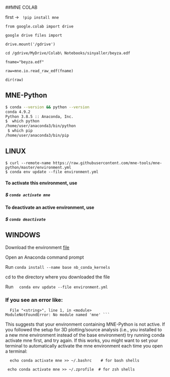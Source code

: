 ##MNE COLAB

first ->  ``` !pip install mne```

 ``` from google.colab import drive  ```
 
```google drive files import```
 
 
```drive.mount('/gdrive')```

```cd /gdrive/MyDrive/Colab\ Notebooks/sinyaller/beyza.edf```


```fname="beyza.edf"```


```raw=mne.io.read_raw_edf(fname)```


```dir(raw)```




## MNE-Python

```sh
$ conda --version && python --version
conda 4.9.2
Python 3.8.5 :: Anaconda, Inc.
$  which python
/home/user/anaconda3/bin/python
 $ which pip
/home/user/anaconda3/bin/pip
```

## LINUX 
```
$ curl --remote-name https://raw.githubusercontent.com/mne-tools/mne-python/master/environment.yml
$ conda env update --file environment.yml
```

#### To activate this environment, use

#####  $  ```conda activate mne```

#### To deactivate an active environment, use

#####   $ ```conda deactivate```


## WINDOWS
Download the environment [file](https://raw.githubusercontent.com/mne-tools/mne-python/master/environment.yml)

Open an Anaconda command prompt

Run ```conda install --name base nb_conda_kernels```

cd to the directory where you downloaded the file

Run ``` 
conda env update --file environment.yml```



### If you see an error like:

```  Traceback (most recent call last):
  File "<string>", line 1, in <module>
ModuleNotFoundError: No module named 'mne' ```  
``` 
This suggests that your environment containing MNE-Python is not active. If you followed the setup for 3D plotting/source analysis (i.e., you installed to a new mne environment instead of the base environment) try running conda activate mne first, and try again. If this works, you might want to set your terminal to automatically activate the mne environment each time you open a terminal:  

 ```  echo conda activate mne >> ~/.bashrc    # for bash shells``` 

 ``` echo conda activate mne >> ~/.zprofile  # for zsh shells``` 
